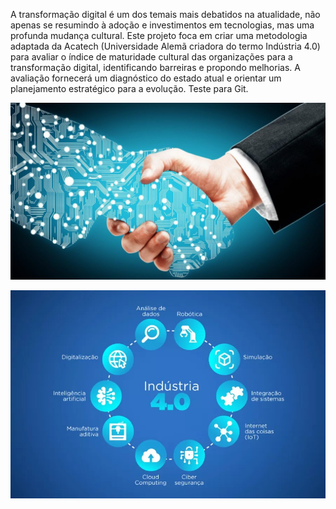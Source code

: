 A transformação digital é um dos temais mais debatidos na atualidade, não apenas se resumindo à adoção e investimentos em tecnologias, mas uma profunda mudança cultural.
Este projeto foca em criar uma metodologia adaptada da Acatech (Universidade Alemã criadora do termo Indústria 4.0) para avaliar o índice de maturidade cultural das organizações para a transformação digital, identificando barreiras e propondo melhorias. A avaliação fornecerá um diagnóstico do estado atual e orientar um planejamento estratégico para a evolução. Teste para Git.

![Imagem carregada](./transformacaodigital.jpg)

![Imagem carregada](https://raw.githubusercontent.com/rafaelzorzetti/digitalmaturity-organizationalculture/main/views/transformacaodigital.jpg)
